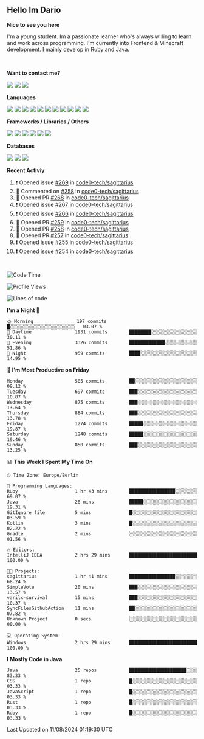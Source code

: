 <h2>Hello Im Dario</h2>

**Nice to see you here**

I'm a *young* student. Im a passionate learner who's always willing to learn and work across
programming. I'm currently into Frontend & Minecraft development. I mainly develop in Ruby and Java.

<br/>

**Want to contact me?**

<a href="https://github.com/knerio"><img src="https://img.shields.io/badge/-Github-blue?style=for-the-badge&logo=github&logoColor=white"/></a> <a href="https://discord.com/users/639416958923702292"><img src="https://img.shields.io/badge/-knerio-blue?style=for-the-badge&logo=discord&logoColor=white"/></a> <a href="https://twitch.tv/dopalos_"><img src="https://img.shields.io/badge/-twitch-blue?style=for-the-badge&logo=twitch&logoColor=white"/></a>

**Languages**

<img src="https://img.shields.io/badge/-HTML-blue?style=for-the-badge&logo=html5&logoColor=white"/> <img src="https://img.shields.io/badge/-CSS-blue?style=for-the-badge&logo=CSS3&logoColor=white"/> <img src="https://img.shields.io/badge/-Javascript-blue?style=for-the-badge&logo=javascript&logoColor=white"/> <img src="https://img.shields.io/badge/-Typescript-blue?style=for-the-badge&logo=TypeScript&logoColor=white"/> <img src="https://img.shields.io/badge/-Java-blue?style=for-the-badge&logo=java&logoColor=white"/> <img src="https://img.shields.io/badge/-Kotlin-blue?style=for-the-badge&logo=kotlin&logoColor=white"/> <img src="https://img.shields.io/badge/-SQL-blue?style=for-the-badge&logo=MYSQL&logoColor=white"/> <img src="https://img.shields.io/badge/-Markdown-blue?style=for-the-badge&logo=Markdown&logoColor=white"/> <img src="https://img.shields.io/badge/-JSON-blue?style=for-the-badge&logo=JSON&logoColor=white"/> <img src="https://img.shields.io/badge/-Git-blue?style=for-the-badge&logo=Git&logoColor=white"/> <img src="https://img.shields.io/badge/-Ruby-blue?style=for-the-badge&logo=Ruby&logoColor=white"/>
<br/>

 **Frameworks / Libraries / Others**

<img src="https://img.shields.io/badge/-Bootstrap-blue?style=for-the-badge&logo=Bootstrap&logoColor=white"/> <img src="https://img.shields.io/badge/-Node.JS-blue?style=for-the-badge&logo=node.js&logoColor=white"/> <img src="https://img.shields.io/badge/-React-blue?style=for-the-badge&logo=React&logoColor=white"/> <img src="https://img.shields.io/badge/-Express-blue?style=for-the-badge&logo=Express&logoColor=white"/> <img src="https://img.shields.io/badge/-Next.Js-blue?style=for-the-badge&logo=Next.Js&logoColor=white"/> <img src="https://img.shields.io/badge/-Ruby_On_Rails-blue?style=for-the-badge&logo=ruby-on-rails&logoColor=white"/>

**Databases**

<img src="https://img.shields.io/badge/-MongoDB-blue?style=for-the-badge&logo=mongodb&logoColor=white"/> <img src="https://img.shields.io/badge/-MariaDB-blue?style=for-the-badge&logo=MariaDB&logoColor=white"/>
<img src="https://img.shields.io/badge/-PostgreSQL-blue?style=for-the-badge&logo=PostgreSQl&logoColor=white"/>

**Recent Activiy**

<!--RECENT_ACTIVITY:start-->
1. ❗️ Opened issue [#269](https://github.com/code0-tech/sagittarius/issues/269) in [code0-tech/sagittarius](https://github.com/code0-tech/sagittarius)<br>
2. 💬 Commented on [#258](https://github.com/code0-tech/sagittarius/pull/258#discussion_r1710023382) in [code0-tech/sagittarius](https://github.com/code0-tech/sagittarius)<br>
3. 💪 Opened PR [#268](https://github.com/code0-tech/sagittarius/pull/268) in [code0-tech/sagittarius](https://github.com/code0-tech/sagittarius)<br>
4. ❗️ Opened issue [#267](https://github.com/code0-tech/sagittarius/issues/267) in [code0-tech/sagittarius](https://github.com/code0-tech/sagittarius)<br>
5. ❗️ Opened issue [#266](https://github.com/code0-tech/sagittarius/issues/266) in [code0-tech/sagittarius](https://github.com/code0-tech/sagittarius)<br>
6. 💪 Opened PR [#259](https://github.com/code0-tech/sagittarius/pull/259) in [code0-tech/sagittarius](https://github.com/code0-tech/sagittarius)<br>
7. 💪 Opened PR [#258](https://github.com/code0-tech/sagittarius/pull/258) in [code0-tech/sagittarius](https://github.com/code0-tech/sagittarius)<br>
8. 💪 Opened PR [#257](https://github.com/code0-tech/sagittarius/pull/257) in [code0-tech/sagittarius](https://github.com/code0-tech/sagittarius)<br>
9. ❗️ Opened issue [#255](https://github.com/code0-tech/sagittarius/issues/255) in [code0-tech/sagittarius](https://github.com/code0-tech/sagittarius)<br>
10. ❗️ Opened issue [#254](https://github.com/code0-tech/sagittarius/issues/254) in [code0-tech/sagittarius](https://github.com/code0-tech/sagittarius)<br>
<!--RECENT_ACTIVITY:end-->
 
#

<!--START_SECTION:waka-->
![Code Time](http://img.shields.io/badge/Code%20Time-496%20hrs%2017%20mins-blue)

![Profile Views](http://img.shields.io/badge/Profile%20Views-0-blue)

![Lines of code](https://img.shields.io/badge/From%20Hello%20World%20I%27ve%20Written-271.1%20thousand%20lines%20of%20code-blue)

**I'm a Night 🦉** 

```text
🌞 Morning                197 commits         █░░░░░░░░░░░░░░░░░░░░░░░░   03.07 % 
🌆 Daytime                1931 commits        ████████░░░░░░░░░░░░░░░░░   30.11 % 
🌃 Evening                3326 commits        █████████████░░░░░░░░░░░░   51.86 % 
🌙 Night                  959 commits         ████░░░░░░░░░░░░░░░░░░░░░   14.95 % 
```
📅 **I'm Most Productive on Friday** 

```text
Monday                   585 commits         ██░░░░░░░░░░░░░░░░░░░░░░░   09.12 % 
Tuesday                  697 commits         ███░░░░░░░░░░░░░░░░░░░░░░   10.87 % 
Wednesday                875 commits         ███░░░░░░░░░░░░░░░░░░░░░░   13.64 % 
Thursday                 884 commits         ███░░░░░░░░░░░░░░░░░░░░░░   13.78 % 
Friday                   1274 commits        █████░░░░░░░░░░░░░░░░░░░░   19.87 % 
Saturday                 1248 commits        █████░░░░░░░░░░░░░░░░░░░░   19.46 % 
Sunday                   850 commits         ███░░░░░░░░░░░░░░░░░░░░░░   13.25 % 
```


📊 **This Week I Spent My Time On** 

```text
🕑︎ Time Zone: Europe/Berlin

💬 Programming Languages: 
Ruby                     1 hr 43 mins        █████████████████░░░░░░░░   69.07 % 
Java                     28 mins             █████░░░░░░░░░░░░░░░░░░░░   19.31 % 
GitIgnore file           5 mins              █░░░░░░░░░░░░░░░░░░░░░░░░   03.59 % 
Kotlin                   3 mins              █░░░░░░░░░░░░░░░░░░░░░░░░   02.22 % 
Gradle                   2 mins              ░░░░░░░░░░░░░░░░░░░░░░░░░   01.56 % 

🔥 Editors: 
IntelliJ IDEA            2 hrs 29 mins       █████████████████████████   100.00 % 

🐱‍💻 Projects: 
sagittarius              1 hr 41 mins        █████████████████░░░░░░░░   68.24 % 
SimpleVote               20 mins             ███░░░░░░░░░░░░░░░░░░░░░░   13.57 % 
varilx-survival          15 mins             ███░░░░░░░░░░░░░░░░░░░░░░   10.37 % 
SyncFilesGithubAction    11 mins             ██░░░░░░░░░░░░░░░░░░░░░░░   07.82 % 
Unknown Project          0 secs              ░░░░░░░░░░░░░░░░░░░░░░░░░   00.00 % 

💻 Operating System: 
Windows                  2 hrs 29 mins       █████████████████████████   100.00 % 
```

**I Mostly Code in Java** 

```text
Java                     25 repos            █████████████████████░░░░   83.33 % 
CSS                      1 repo              █░░░░░░░░░░░░░░░░░░░░░░░░   03.33 % 
JavaScript               1 repo              █░░░░░░░░░░░░░░░░░░░░░░░░   03.33 % 
Rust                     1 repo              █░░░░░░░░░░░░░░░░░░░░░░░░   03.33 % 
Ruby                     1 repo              █░░░░░░░░░░░░░░░░░░░░░░░░   03.33 % 
```




 Last Updated on 11/08/2024 01:19:30 UTC
<!--END_SECTION:waka-->

